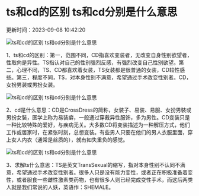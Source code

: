 # ts和cd的区别 ts和cd分别是什么意思

更新时间：2023-09-08 10:42:20

![ts和cd的区别 ts和cd分别是什么意思](/uploads/230908/1042204610-0.jpg)

1、ts和cd的区别：第一，范围不同，CD指喜欢变装者，无改变自身性别欲望者，性取向是异性。TS指认对自己的性别强烈反感，有强烈改变自己性别欲望。第二，心理不同，TS、CD都喜欢着女装，TS女装都是很普通的女装，CD较性感些。第三，程度不同，TS，对本身性别不满意，希望通过手术改变性别者。CD，女扮男装或男扮女装。

![ts和cd的区别 ts和cd分别是什么意思](/uploads/230908/1042202L4-1.jpg)

2、cd是什么意思：CD是CrossDress的简称，女装子、易装、易服、女扮男裝或男扮女裝，医学上称为易装癖，一般通过穿戴异性服饰，多为男性。CD变装只是一种比较特殊的爱好，与疾病无关。大多数CD将变装描述为一种解压方式，他们工作或居家时，在紧张时刻，总想变装。有些男人只要在他们的男人衣服里面，穿上女人内衣（通常是丝质的），就有如失重负的感觉。

![ts和cd的区别 ts和cd分别是什么意思](/uploads/230908/10422043Z-2.jpg)

3、求解ts什么意思：TS是英文TransSexual的缩写，指对本身性别不认同不满意，希望通过手术改变性别者。很多人只是没有能力变性，或者正在积极准备着变性，或者服食一些雌性激素类药物，也有很多人则已经完成变性手术，而这后两类人就是我们常说的人妖，英语作：SHEMALE。